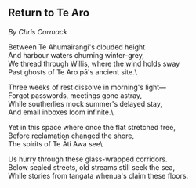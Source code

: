 ## Return to Te Aro
*By Chris Cormack*

Between Te Ahumairangi's clouded height\
And harbour waters churning winter-grey,\
We thread through Willis, where the wind holds sway\
Past ghosts of Te Aro pā's ancient site.\

Three weeks of rest dissolve in morning's light—\
Forgot passwords, meetings gone astray,\
While southerlies mock summer's delayed stay,\
And email inboxes loom infinite.\

Yet in this space where once the flat stretched free,\
Before reclamation changed the shore,\
The spirits of Te Āti Awa see\

Us hurry through these glass-wrapped corridors.\
Below sealed streets, old streams still seek the sea,\
While stories from tangata whenua's claim these floors.
